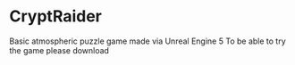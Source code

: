 # CryptRaider
Basic atmospheric puzzle game made via Unreal Engine 5
To be able to try the game please download
